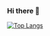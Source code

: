 ### Hi there 👋
[![Top Langs](https://github-readme-stats.vercel.app/api/top-langs/?username=dffrndik&layout=compact)](https://github.com/anuraghazra/github-readme-stats)
